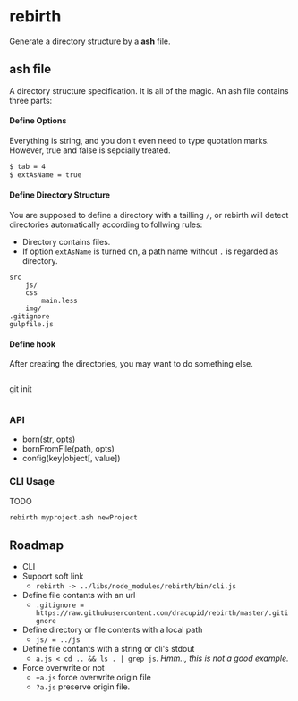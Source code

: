 rebirth
====================
Generate a directory structure by a __ash__ file.

## ash file
A directory structure specification. It is all of the magic.
An ash file contains three parts:

#### Define Options
Everything is string, and you don't even need to type quotation marks. However, true and false is sepcially treated.
```bash
$ tab = 4
$ extAsName = true
```

#### Define Directory Structure
You are supposed to define a directory with a tailling `/`, or rebirth will detect directories automatically according to follwing rules:
- Directory contains files.
- If option `extAsName` is turned on, a path name without `.` is regarded as directory.

```
src
    js/
    css
        main.less
    img/
.gitignore
gulpfile.js
```

#### Define hook
After creating the directories, you may want to do something else.
```
 ```
 git init
 ```
```

### API
- born(str, opts)
- bornFromFile(path, opts)
- config(key|object[, value])


### CLI Usage
TODO
```bash
rebirth myproject.ash newProject
```

## Roadmap
- CLI
- Support soft link
    - `rebirth -> ../libs/node_modules/rebirth/bin/cli.js`
- Define file contants with an url
    - `.gitignore = https://raw.githubusercontent.com/dracupid/rebirth/master/.gitignore`
- Define directory or file contents with a local path
    - `js/ = ../js`
- Define file contants with a string or cli's stdout
    - `a.js < cd .. && ls . | grep js`. *Hmm.., this is not a good example.*
- Force overwrite or not
    - `+a.js` force overwrite origin file
    - `?a.js` preserve origin file.

